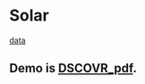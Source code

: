 # Solar
[data](https://drive.google.com/drive/folders/1ZfTCTzwVR_ocT4d2z7GFagyXZpgfqjZ8)
## Demo is [DSCOVR_pdf](https://github.com/MohdJunaiduddin/Solar/blob/main/Purple%20Modern%20Space%20Presentation.pdf).
